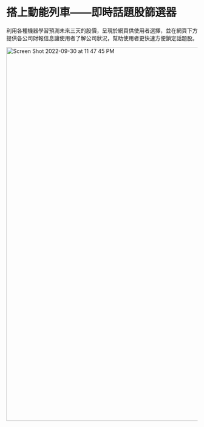 搭上動能列車——即時話題股篩選器
===

利用各種機器學習預測未來三天的股價，呈現於網頁供使用者選擇，並在網頁下方提供各公司財報信息讓使用者了解公司狀況，幫助使用者更快速方便鎖定話題股。

<img width="982" alt="Screen Shot 2022-09-30 at 11 47 45 PM" src="https://user-images.githubusercontent.com/69901137/193308254-934593f9-8a55-4743-9283-fffc3ec95a10.png">
